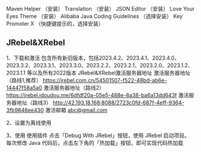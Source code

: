 

Maven Helper （安装）
Translation （安装）
JSON Editor （安装）
Love Your Eyes Theme （安装）
Alibaba Java Coding Guidelines （选择安装）
Key Promoter X  （快捷键提示的，选择安装）



## JRebel&XRebel
1、下载和激活
包含所有新旧版本，包括2023.4.2、2023.4.1、2023.4.0、2023.3.2、2023.3.1、2023.3.0、2023.2.2、2023.2.1、2023.2.0、2023.1.2、2023.1.1 等以及所有2022版本
JRebel&XRebel激活服务器地址
激活服务器地址（路线1,推荐）
https://jrebel.com.cn/54501507-f522-48bd-ab6e-14447f58a5a0
激活服务器地址（路线2）
https://jrebel.idoudou.me/6dfdf20a-05e5-488e-8a38-ba6a13dd643f
激活服务器地址（路线3）
http://42.193.18.168:8088/2723c0fd-687f-4eff-9364-3fb9848ee430
激活邮箱
abc@gmail.com

2、设置为离线使用

3、使用
使用插件
点击「Debug With JRebel」按钮，使用 JRebel 启动项目。
每次修改 Java 代码后，点击左下角的「热加载」按钮，即可实现代码热加载